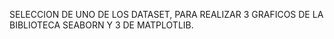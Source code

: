 SELECCION DE UNO DE LOS DATASET, PARA REALIZAR 3 GRAFICOS DE LA BIBLIOTECA SEABORN Y 3 DE MATPLOTLIB.
